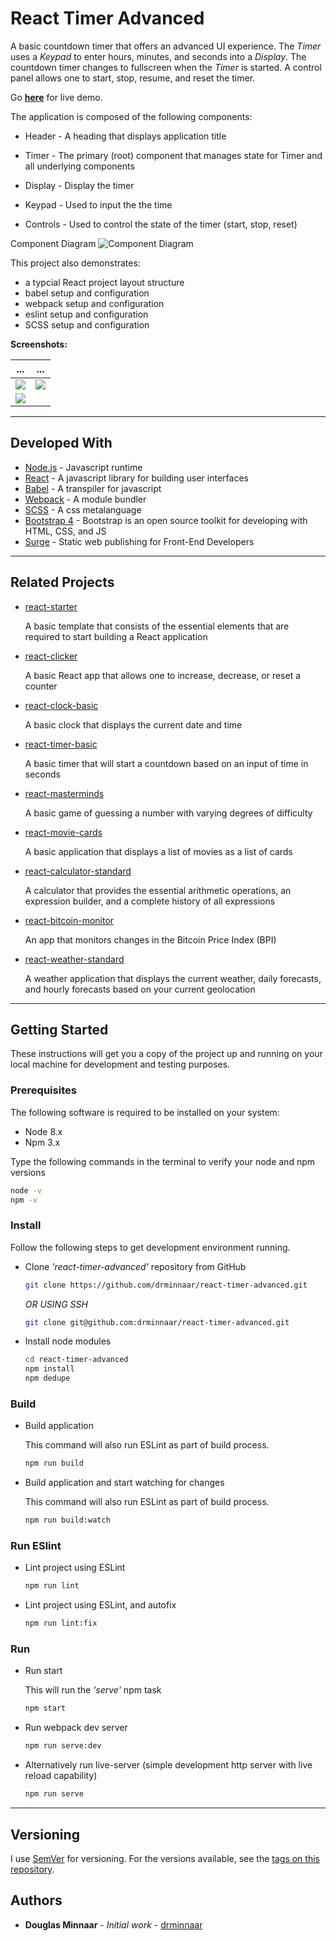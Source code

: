 # React Timer Advanced

A basic countdown timer that offers an advanced UI experience. The _Timer_ uses a _Keypad_ to enter hours, minutes, and seconds into a _Display_. The countdown timer changes to fullscreen when the _Timer_ is started. A control panel allows one to start, stop, resume, and reset the timer.

Go **[here](http://react-timer-advanced.drminnaar.me/)** for live demo.

The application is composed of the following components:

* Header - A heading that displays application title

* Timer - The primary (root) component that manages state for Timer and all underlying components

* Display - Display the timer

* Keypad - Used to input the the time

* Controls - Used to control the state of the timer (start, stop, reset)

Component Diagram
![Component Diagram](https://user-images.githubusercontent.com/33935506/34461247-53df6f8e-ee2e-11e7-8380-adb5cf6698ae.png)

This project also demonstrates:

* a typcial React project layout structure
* babel setup and configuration
* webpack setup and configuration
* eslint setup and configuration
* SCSS setup and configuration

**Screenshots:**

... | ...
--- | ---
![](https://user-images.githubusercontent.com/33935506/33770696-521ef0ec-dc37-11e7-8d48-8c1d55929c22.PNG) | ![](https://user-images.githubusercontent.com/33935506/33770697-5254cb86-dc37-11e7-8c36-de79804b7bfc.PNG)
![](https://user-images.githubusercontent.com/33935506/33770698-52879020-dc37-11e7-8c4b-634a95a34079.PNG) |

---

## Developed With

* [Node.js](https://nodejs.org/en/) - Javascript runtime
* [React](https://reactjs.org/) - A javascript library for building user interfaces
* [Babel](https://babeljs.io/) - A transpiler for javascript
* [Webpack](https://webpack.js.org/) - A module bundler
* [SCSS](http://sass-lang.com/) - A css metalanguage
* [Bootstrap 4](https://getbootstrap.com/) - Bootstrap is an open source toolkit for developing with HTML, CSS, and JS
* [Surge] - Static web publishing for Front-End Developers

---

## Related Projects

* [react-starter]

  A basic template that consists of the essential elements that are required to start building a React application

* [react-clicker]

  A basic React app that allows one to increase, decrease, or reset a counter

* [react-clock-basic]

  A basic clock that displays the current date and time

* [react-timer-basic]

  A basic timer that will start a countdown based on an input of time in seconds

* [react-masterminds]

  A basic game of guessing a number with varying degrees of difficulty

* [react-movie-cards]

  A basic application that displays a list of movies as a list of cards

* [react-calculator-standard]

  A calculator that provides the essential arithmetic operations, an expression builder, and a complete history of all expressions

* [react-bitcoin-monitor]

  An app that monitors changes in the Bitcoin Price Index (BPI)

* [react-weather-standard]

  A weather application that displays the current weather, daily forecasts, and hourly forecasts based on your current geolocation

---

## Getting Started

These instructions will get you a copy of the project up and running on your local machine for development and testing purposes.

### Prerequisites

The following software is required to be installed on your system:

* Node 8.x
* Npm 3.x

Type the following commands in the terminal to verify your node and npm versions

```bash
node -v
npm -v
```

### Install

Follow the following steps to get development environment running.

* Clone _'react-timer-advanced'_ repository from GitHub

  ```bash
  git clone https://github.com/drminnaar/react-timer-advanced.git
  ```

   _OR USING SSH_

  ```bash
  git clone git@github.com:drminnaar/react-timer-advanced.git
  ```

* Install node modules

   ```bash
   cd react-timer-advanced
   npm install
   npm dedupe
   ```

### Build

* Build application

  This command will also run ESLint as part of build process.

  ```bash
  npm run build
  ```

* Build application and start watching for changes

  This command will also run ESLint as part of build process.

  ```bash
  npm run build:watch
  ```

### Run ESlint

* Lint project using ESLint

  ```bash
  npm run lint
  ```

* Lint project using ESLint, and autofix

  ```bash
  npm run lint:fix
  ```

### Run

* Run start

  This will run the _'serve'_ npm task

  ```bash
  npm start
  ```

* Run webpack dev server

  ```bash
  npm run serve:dev
  ```

* Alternatively run live-server (simple development http server with live reload capability)

  ```bash
  npm run serve
  ```

---

## Versioning

I use [SemVer](http://semver.org/) for versioning. For the versions available, see the [tags on this repository](https://github.com/drminnaar/react-timer-advanced/tags).

## Authors

* **Douglas Minnaar** - *Initial work* - [drminnaar](https://github.com/drminnaar)

[Surge]: https://surge.sh/
[react-starter]: https://github.com/drminnaar/react-starter
[react-clicker]: https://github.com/drminnaar/react-clicker
[react-clock-basic]: https://github.com/drminnaar/react-clock-basic
[react-timer-basic]: https://github.com/drminnaar/react-timer-basic
[react-timer-advanced]: https://github.com/drminnaar/react-timer-advanced
[react-masterminds]: https://github.com/drminnaar/react-masterminds
[react-movie-cards]: https://github.com/drminnaar/react-movie-cards
[react-calculator-standard]: https://github.com/drminnaar/react-calculator-standard
[react-bitcoin-monitor]: https://github.com/drminnaar/react-bitcoin-monitor
[react-weather-standard]: https://github.com/drminnaar/react-weather-standard